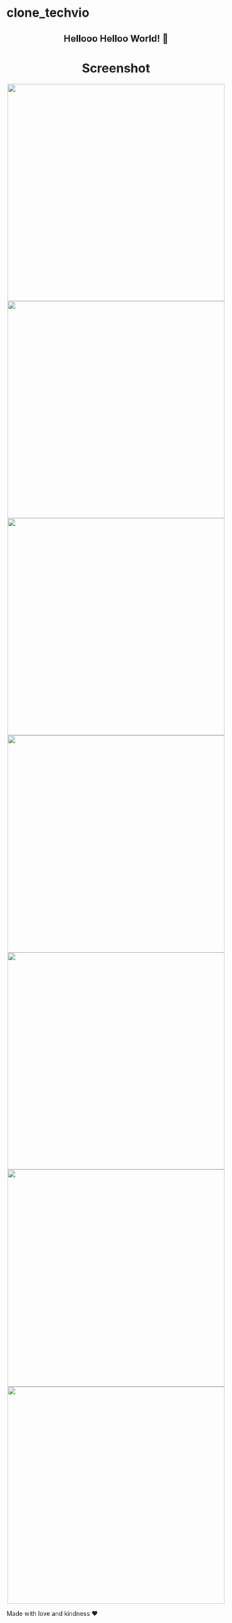 # clone_techvio

<span align="center">

##  Hellooo Helloo World! 👋 

</span>
<h1 style="text-align:center">Screenshot</h1>

<div align="center">
<img src="https://github.com/noejunior792/clone_techvio/assets/153394025/ada8ae41-aabb-4b3e-b3de-c1b3dc24752b.png" width="500px" />
</div>

<div align="center">
<img src="https://github.com/noejunior792/clone_techvio/assets/153394025/c6c34cc6-6559-4851-ace3-f6918dcc1ec1.png" width="500px" />
</div>


<div align="center">
<img src="https://github.com/noejunior792/clone_techvio/assets/153394025/6c1354fc-64b9-4094-901d-57deefa58ac0.png" width="500px" />
</div>


<div align="center">
<img src="https://github.com/noejunior792/clone_techvio/assets/153394025/7ccd8953-ff7d-4a21-bfbb-174f6c1c5f9b.png" width="500px" />
</div>


<div align="center">
<img src="https://github.com/noejunior792/clone_techvio/assets/153394025/31f2dfc3-3399-4e59-9a4f-9922dae21818.png" width="500px" />
</div>


<div align="center">
<img src="https://github.com/noejunior792/clone_techvio/assets/153394025/e181fe7a-3466-45ae-8cfe-2a2b3d23ed05.png" width="500px" />
</div>


<div align="center">
<img src="https://github.com/noejunior792/clone_techvio/assets/153394025/24af8d06-e599-4efd-8135-167858129786.jpg" width="500px" />
</div>

<p>Made with love and kindness ❤️</p>
